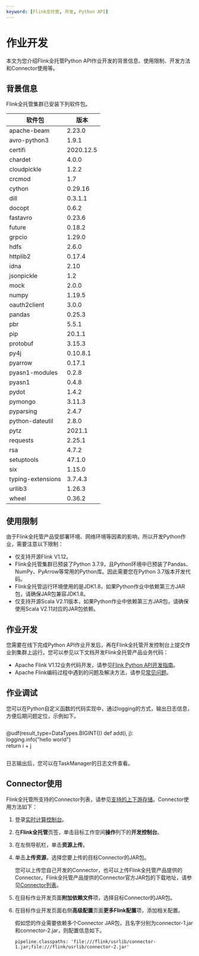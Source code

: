 ```yaml
---
keyword: [Flink全托管, 开发, Python API]
---
```


# 作业开发

本文为您介绍Flink全托管Python API作业开发的背景信息、使用限制、开发方法和Connector使用等。

## 背景信息

Flink全托管集群已安装下列软件包。

|软件包|版本|
|---|--|
|apache-beam|2.23.0|
|avro-python3|1.9.1|
|certifi|2020.12.5|
|chardet|4.0.0|
|cloudpickle|1.2.2|
|crcmod|1.7|
|cython|0.29.16|
|dill|0.3.1.1|
|docopt|0.6.2|
|fastavro|0.23.6|
|future|0.18.2|
|grpcio|1.29.0|
|hdfs|2.6.0|
|httplib2|0.17.4|
|idna|2.10|
|jsonpickle|1.2|
|mock|2.0.0|
|numpy|1.19.5|
|oauth2client|3.0.0|
|pandas|0.25.3|
|pbr|5.5.1|
|pip|20.1.1|
|protobuf|3.15.3|
|py4j|0.10.8.1|
|pyarrow|0.17.1|
|pyasn1-modules|0.2.8|
|pyasn1|0.4.8|
|pydot|1.4.2|
|pymongo|3.11.3|
|pyparsing|2.4.7|
|python-dateutil|2.8.0|
|pytz|2021.1|
|requests|2.25.1|
|rsa|4.7.2|
|setuptools|47.1.0|
|six|1.15.0|
|typing-extensions|3.7.4.3|
|urllib3|1.26.3|
|wheel|0.36.2|

## 使用限制

由于Flink全托管产品受部署环境、网络环境等因素的影响，所以开发Python作业，需要注意以下限制：

-   仅支持开源Flink V1.12。
-   Flink全托管集群已预装了Python 3.7.9，且Python环境中已预装了Pandas、NumPy、PyArrow等常用的Python库。因此需要您在Python 3.7版本开发代码。
-   Flink全托管运行环境使用的是JDK1.8，如果Python作业中依赖第三方JAR包，请确保JAR包兼容JDK1.8。
-   仅支持开源Scala V2.11版本，如果Python作业中依赖第三方JAR包，请确保使用Scala V2.11对应的JAR包依赖。

## 作业开发

您需要在线下完成Python API作业开发后，再在Flink全托管开发控制台上提交作业到集群上运行。您可以参见以下文档开发Flink全托管产品业务代码：

-   Apache Flink V1.12业务代码开发，请参见[Flink Python API开发指南](https://ci.apache.org/projects/flink/flink-docs-release-1.12/dev/python/)。
-   Apache Flink编码过程中遇到的问题及解决方法，请参见[常见问题](https://flink.apache.org/gettinghelp.html)。

## 作业调试

您可以在Python自定义函数的代码实现中，通过logging的方式，输出日志信息，方便后期问题定位，示例如下。

```
```
@udf(result_type=DataTypes.BIGINT())
def add(i, j):    
  logging.info("hello world")    
  return i + j
```
```

日志输出后，您可以在TaskManager的日志文件查看。

## Connector使用

Flink全托管所支持的Connector列表，请参见[支持的上下游存储](/cn.zh-CN/Flink全托管/产品概览/支持的上下游存储.md)。Connector使用方法如下：

1.  登录[实时计算控制台](https://realtime-compute.console.aliyun.com/regions/cn-shanghai)。
2.  在**Flink全托管**页签，单击目标工作空间**操作**列下的**开发控制台**。
3.  在左侧导航栏，单击**资源上传**。
4.  单击**上传资源**，选择您要上传的目标Connector的JAR包。

    您可以上传您自己开发的Connector，也可以上传Flink全托管产品提供的Connector。Flink全托管产品提供的Connector官方JAR包的下载地址，请参见[Connector列表](https://repo1.maven.org/maven2/com/alibaba/ververica/)。

5.  在目标作业开发页面**附加依赖文件**项，选择目标Connector的JAR包。
6.  在目标作业开发页面右侧**高级配置**页面**更多Flink配置**项，添加相关配置。

    假如您的作业需要依赖多个Connector JAR包，且名字分别为connector-1.jar和connector-2.jar，则配置信息如下。

    ```
    pipeline.classpaths: 'file:///flink/usrlib/connector-1.jar;file:///flink/usrlib/connector-2.jar'
    ```


